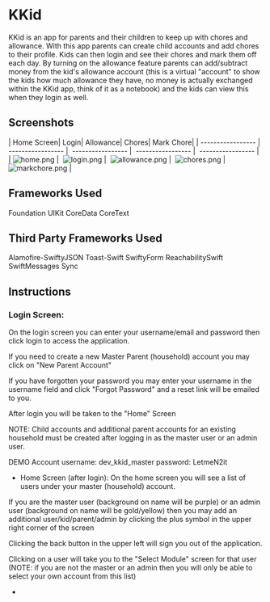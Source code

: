 # KKid
KKid is an app for parents and their children to keep up with chores and allowance. With this app parents can create child accounts and add chores to their profile. Kids can then login and see their chores and mark them off each day. By turning on the allowance feature parents can add/subtract money from the kid's allowance account (this is a virtual "account" to show the kids how much allowance they have, no money is actually exchanged within the KKid app, think of it as a notebook) and the kids can view this when they login as well.


## Screenshots
| Home Screen| Login| Allowance| Chores| Mark Chore|
| ----------------- |  ----------------- |  ----------------- |  ----------------- |  ----------------- | 
| ![home.png](images/home.png) |  ![login.png](images/login.png) |  ![allowance.png](images/allowance.png) |  ![chores.png](images/chores.png) |  ![markchore.png](images/markchore.png) | 

## Frameworks Used
Foundation
UIKit
CoreData
CoreText

## Third Party Frameworks Used
Alamofire-SwiftyJSON
Toast-Swift
SwiftyForm
ReachabilitySwift
SwiftMessages
Sync

## Instructions

### Login Screen:
On the login screen you can enter your username/email and password then click login to access the application.

If you need to create a new Master Parent (household) account you may click on "New Parent Account"

If you have forgotten your password you may enter your username in the username field and click "Forgot Password" and a reset link will be emailed to you.

After login you will be taken to the "Home" Screen

NOTE: Child accounts and additional parent accounts for an existing household must be created after logging in as the master user or an admin user.

DEMO Account
username: dev_kkid_master
password: LetmeN2it

- Home Screen (after login):
On the home screen you will see a list of users under your master (household) account.

If you are the master user (background on name will be purple) or an admin user (background on name will be gold/yellow) then you may add an additional user/kid/parent/admin by clicking the plus symbol in the upper right corner of the screen

Clicking the back button in the upper left will sign you out of the application.

Clicking on a user will take you to the "Select Module" screen for that user (NOTE: if you are not the master or an admin then you will only be able to select your own account from this list)

- 